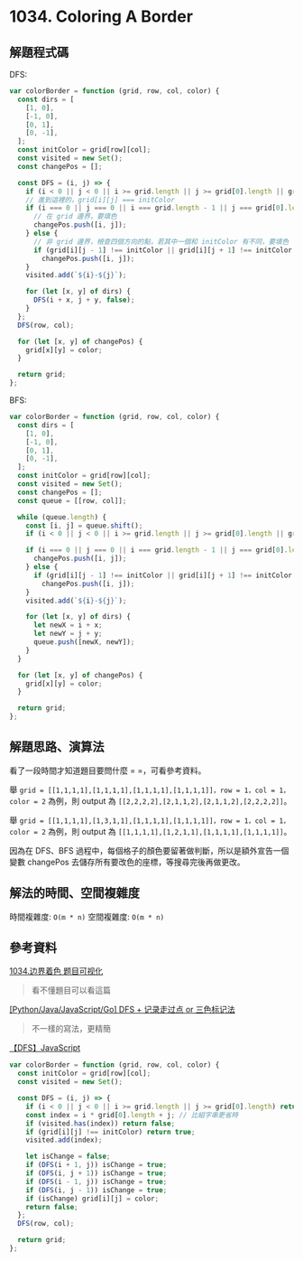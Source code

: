 # 1034. Coloring A Border

## 解題程式碼

DFS:

```javascript
var colorBorder = function (grid, row, col, color) {
  const dirs = [
    [1, 0],
    [-1, 0],
    [0, 1],
    [0, -1],
  ];
  const initColor = grid[row][col];
  const visited = new Set();
  const changePos = [];

  const DFS = (i, j) => {
    if (i < 0 || j < 0 || i >= grid.length || j >= grid[0].length || grid[i][j] !== initColor || visited.has(`${i}-${j}`)) return;
    // 進到這裡的，grid[i][j] === initColor
    if (i === 0 || j === 0 || i === grid.length - 1 || j === grid[0].length - 1) {
      // 在 grid 邊界，要填色
      changePos.push([i, j]);
    } else {
      // 非 grid 邊界，檢查四個方向的點，若其中一個和 initColor 有不同，要填色
      if (grid[i][j - 1] !== initColor || grid[i][j + 1] !== initColor || grid[i - 1][j] !== initColor || grid[i + 1][j] !== initColor)
        changePos.push([i, j]);
    }
    visited.add(`${i}-${j}`);

    for (let [x, y] of dirs) {
      DFS(i + x, j + y, false);
    }
  };
  DFS(row, col);

  for (let [x, y] of changePos) {
    grid[x][y] = color;
  }

  return grid;
};
```

BFS:

```javascript
var colorBorder = function (grid, row, col, color) {
  const dirs = [
    [1, 0],
    [-1, 0],
    [0, 1],
    [0, -1],
  ];
  const initColor = grid[row][col];
  const visited = new Set();
  const changePos = [];
  const queue = [[row, col]];

  while (queue.length) {
    const [i, j] = queue.shift();
    if (i < 0 || j < 0 || i >= grid.length || j >= grid[0].length || grid[i][j] !== initColor || visited.has(`${i}-${j}`)) continue;

    if (i === 0 || j === 0 || i === grid.length - 1 || j === grid[0].length - 1) {
      changePos.push([i, j]);
    } else {
      if (grid[i][j - 1] !== initColor || grid[i][j + 1] !== initColor || grid[i - 1][j] !== initColor || grid[i + 1][j] !== initColor)
        changePos.push([i, j]);
    }
    visited.add(`${i}-${j}`);

    for (let [x, y] of dirs) {
      let newX = i + x;
      let newY = j + y;
      queue.push([newX, newY]);
    }
  }

  for (let [x, y] of changePos) {
    grid[x][y] = color;
  }

  return grid;
};
```

## 解題思路、演算法

看了一段時間才知道題目要問什麼 = =，可看參考資料。

舉 `grid = [[1,1,1,1],[1,1,1,1],[1,1,1,1],[1,1,1,1]]，row = 1，col = 1，color = 2` 為例，則 output 為 `[[2,2,2,2],[2,1,1,2],[2,1,1,2],[2,2,2,2]]`。

舉 `grid = [[1,1,1,1],[1,3,1,1],[1,1,1,1],[1,1,1,1]]，row = 1，col = 1，color = 2` 為例，則 output 為 `[[1,1,1,1],[1,2,1,1],[1,1,1,1],[1,1,1,1]]`。

因為在 DFS、BFS 過程中，每個格子的顏色要留著做判斷，所以是額外宣告一個變數 changePos 去儲存所有要改色的座標，等搜尋完後再做更改。

## 解法的時間、空間複雜度

時間複雜度: `O(m * n)`
空間複雜度: `O(m * n)`

## 參考資料

[1034.边界着色 题目可视化](https://leetcode.cn/problems/coloring-a-border/solutions/1143186/1034bian-jie-zhao-se-ti-mu-ke-shi-hua-by-m47v/)

> 看不懂題目可以看這篇

[[Python/Java/JavaScript/Go] DFS + 记录走过点 or 三色标记法](https://leetcode.cn/problems/coloring-a-border/solutions/1143080/pythonjavajavascriptgo-dfs-ji-lu-zou-guo-l7e5/)

> 不一樣的寫法，更精簡

[【DFS】JavaScript](https://leetcode.cn/problems/coloring-a-border/solutions/1143135/dfs-javascript-by-lzxjack-yi2i/)

```javascript
var colorBorder = function (grid, row, col, color) {
  const initColor = grid[row][col];
  const visited = new Set();

  const DFS = (i, j) => {
    if (i < 0 || j < 0 || i >= grid.length || j >= grid[0].length) return true; // 代表要填色
    const index = i * grid[0].length + j; // 比組字串更省時
    if (visited.has(index)) return false;
    if (grid[i][j] !== initColor) return true;
    visited.add(index);

    let isChange = false;
    if (DFS(i + 1, j)) isChange = true;
    if (DFS(i, j + 1)) isChange = true;
    if (DFS(i - 1, j)) isChange = true;
    if (DFS(i, j - 1)) isChange = true;
    if (isChange) grid[i][j] = color;
    return false;
  };
  DFS(row, col);

  return grid;
};
```
